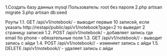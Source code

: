 1.Создать базу данных mysql
Пользователь: root
без пароля
2.php artisan migrate
3.php artisan db:seed

Роуты
1.1. GET /api/v1/notebook/ - выводит первые 10 записей, если указать 
http://restapi/public/api/v1/notebook?page=2 то выведет 2 страницу записей
1.2. POST /api/v1/notebook/   - добавляет запись где email fio phone - обязательные поля
1.3. GET /api/v1/notebook/<id>/  - выводит запись с айди
1.4. POST /api/v1/notebook/<id>/ - изменяет запись с айди
1.5. DELETE /api/v1/notebook/<id>/ - удаляет запись с айди

